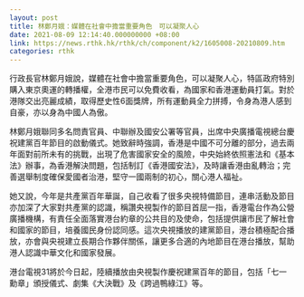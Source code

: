 ```yaml
---
layout: post
title: 林鄭月娥：媒體在社會中擔當重要角色　可以凝聚人心
date: 2021-08-09 12:14:40.000000000 +08:00
link: https://news.rthk.hk/rthk/ch/component/k2/1605008-20210809.htm
categories: rthk
---
```


行政長官林鄭月娥說，媒體在社會中擔當重要角色，可以凝聚人心，特區政府特別購入東京奧運的轉播權，全港市民可以免費收看，為國家和香港運動員打氣。對於港隊交出亮麗成績，取得歷史性6面獎牌，所有運動員全力拼搏，令身為港人感到自豪，亦以身為中國人為傲。

林鄭月娥聯同多名問責官員、中聯辦及國安公署等官員，出席中央廣播電視總台慶祝建黨百年節目的啟動儀式。她致辭時強調，香港是中國不可分離的部分，過去兩年面對前所未有的挑戰，出現了危害國家安全的風險，中央始終依照憲法和《基本法》辦事，為香港解決問題，包括制訂《香港國安法》，及時讓香港由亂轉治；完善選舉制度確保愛國者治港，堅守一國兩制的初心，關心港人福祉。

她又說，今年是共產黨百年華誕，自己收看了很多央視特備節目，連串活動及節目亦加深了大家對共產黨的認識，稱讚央視製作的節目首屈一指，香港電台作為公營廣播機構，有責任全面落實港台約章的公共目的及使命，包括提供讓市民了解社會和國家的節目，培養國民身份認同感。這次央視播放的建黨節目，港台積極配合播放，亦會與央視建立長期合作夥伴關係，讓更多合適的內地節目在港台播放，幫助港人認識中華文化和國家發展。

港台電視31將於今日起，陸續播放由央視製作慶祝建黨百年的節目，包括「七一勳章」頒授儀式、劇集《大決戰》及《跨過鴨綠江》等。
